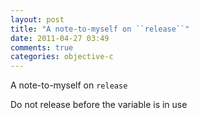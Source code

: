 ```yaml
---
layout: post
title: "A note-to-myself on ``release``"
date: 2011-04-27 03:49
comments: true
categories: objective-c
---
```


A note-to-myself on ``release``


Do not release before the variable is in use

